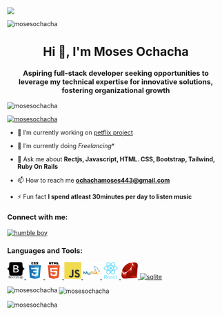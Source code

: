 <img width="400px" heihgt="10px" align="center" src="https://e0.pxfuel.com/wallpapers/320/347/desktop-wallpaper-rog-design-computer-animated-for-pc-cool-pixel-art-pixel-art-gaming.jpg">
<p align="left"> <img src="https://komarev.com/ghpvc/?username=mosesochacha&label=Profile%20views&color=0e75b6&style=flat" alt="mosesochacha" /> </p>

<h1 align="center">Hi 👋, I'm Moses Ochacha</h1>
<h3 align="center">Aspiring full-stack developer seeking
opportunities to leverage my technical
expertise for innovative solutions,
fostering organizational growth</h3>

<p align="left"> <img src="https://komarev.com/ghpvc/?username=mosesochacha&label=Profile%20views&color=0e75b6&style=flat" alt="mosesochacha" /> </p>

<p align="left"> <a href="https://github.com/ryo-ma/github-profile-trophy"><img src="https://github-profile-trophy.vercel.app/?username=mosesochacha" alt="mosesochacha" /></a> </p>

- 🔭 I’m currently working on [petflix project](https://pet-finder-nine.vercel.app/)

- 🌱 I’m currently doing *Freelancing**

- 💬 Ask me about **Rectjs, Javascript, HTML. CSS, Bootstrap, Tailwind, Ruby On Rails**

- 📫 How to reach me **ochachamoses443@gmail.com**

- ⚡ Fun fact **I spend atleast 30minutes per day to listen music**

<h3 align="left">Connect with me:</h3>
<p align="left">
<!-- <a href="https://www.facebook.com/people/Humble-Boy/pfbid0ZSgpN3LfG3V5NKYBLuCnK5UEb5TxfLwuGTBzpCRMLjW28Va58o27vZBeJaqpWXjWl/" target="blank"><img align="center" src="https://raw.githubusercontent.com/rahuldkjain/github-profile-readme-generator/master/src/images/icons/Social/facebook.svg" alt="https://web.facebook.com/profile.php?id=100081893816242" height="30" width="40"></a> -->
<a href="https://instagram.com/humbleboy312" target="blank"><img align="center" src="https://raw.githubusercontent.com/rahuldkjain/github-profile-readme-generator/master/src/images/icons/Social/instagram.svg" alt="humble boy" height="30" width="40" /></a>
</p>

<h3 align="left">Languages and Tools:</h3>
<p align="left"> <a href="https://getbootstrap.com" target="_blank" rel="noreferrer"> <img src="https://raw.githubusercontent.com/devicons/devicon/master/icons/bootstrap/bootstrap-plain-wordmark.svg" alt="bootstrap" width="40" height="40"/> </a> <a href="https://www.w3schools.com/css/" target="_blank" rel="noreferrer"> <img src="https://raw.githubusercontent.com/devicons/devicon/master/icons/css3/css3-original-wordmark.svg" alt="css3" width="40" height="40"/> </a> <a href="https://www.w3.org/html/" target="_blank" rel="noreferrer"> <img src="https://raw.githubusercontent.com/devicons/devicon/master/icons/html5/html5-original-wordmark.svg" alt="html5" width="40" height="40"/> </a> <a href="https://developer.mozilla.org/en-US/docs/Web/JavaScript" target="_blank" rel="noreferrer"> <img src="https://raw.githubusercontent.com/devicons/devicon/master/icons/javascript/javascript-original.svg" alt="javascript" width="40" height="40"/> </a> <a href="https://www.mysql.com/" target="_blank" rel="noreferrer"> <img src="https://raw.githubusercontent.com/devicons/devicon/master/icons/mysql/mysql-original-wordmark.svg" alt="mysql" width="40" height="40"/> </a> <a href="https://reactjs.org/" target="_blank" rel="noreferrer"> <img src="https://raw.githubusercontent.com/devicons/devicon/master/icons/react/react-original-wordmark.svg" alt="react" width="40" height="40"/> </a> <a href="https://www.ruby-lang.org/en/" target="_blank" rel="noreferrer"> <img src="https://raw.githubusercontent.com/devicons/devicon/master/icons/ruby/ruby-original.svg" alt="ruby" width="40" height="40"/> </a> <a href="https://www.sqlite.org/" target="_blank" rel="noreferrer"> <img src="https://www.vectorlogo.zone/logos/sqlite/sqlite-icon.svg" alt="sqlite" width="40" height="40"/> </a> </p>

<p><img align="left" src="https://github-readme-stats.vercel.app/api/top-langs?username=mosesochacha&show_icons=true&locale=en&layout=compact" alt="mosesochacha" /></p>

<p>&nbsp;<img align="center" src="https://github-readme-stats.vercel.app/api?username=mosesochacha&show_icons=true&locale=en" alt="mosesochacha" /></p>

<p><img align="center" src="https://github-readme-streak-stats.herokuapp.com/?user=mosesochacha&" alt="mosesochacha" /></p>
